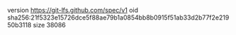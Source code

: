 version https://git-lfs.github.com/spec/v1
oid sha256:21f5323e15726dce5f88ae79b1a0854bb8b0915f51ab33d2b77f2e21950b3118
size 38086
